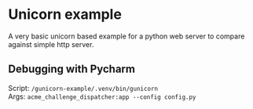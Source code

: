 # Unicorn example
A very basic unicorn based example for a python web server to compare against
simple http server.

## Debugging with Pycharm
Script: `/gunicorn-example/.venv/bin/gunicorn`  
Args: `acme_challenge_dispatcher:app --config config.py`